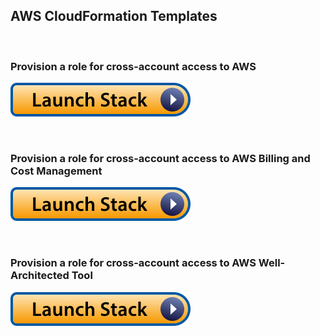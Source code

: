 ## AWS CloudFormation Templates

&nbsp;&nbsp;

### Provision a role for cross-account access to AWS

[![Launch Stack](../img/cfls.svg)](https://console.aws.amazon.com/cloudformation/home?region=eu-west-1#/stacks/new?stackName=stPartnerBilling&templateURL=https://artl-cfn.s3-eu-west-1.amazonaws.com/cross-account-access.yaml)

&nbsp;&nbsp;

### Provision a role for cross-account access to AWS Billing and Cost Management

[![Launch Stack](../img/cfls.svg)](https://console.aws.amazon.com/cloudformation/home?region=eu-west-1#/stacks/new?stackName=stPartnerBilling&templateURL=https://artl-cfn.s3-eu-west-1.amazonaws.com/cross-account-billing.yaml)

&nbsp;&nbsp;

### Provision a role for cross-account access to AWS Well-Architected Tool

[![Launch Stack](../img/cfls.svg)](https://console.aws.amazon.com/cloudformation/home?region=eu-west-1#/stacks/new?stackName=stPartnerWAR&templateURL=https://artl-cfn.s3-eu-west-1.amazonaws.com/cross-account-war.yaml)
